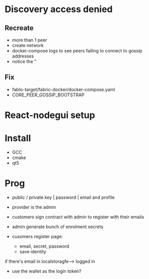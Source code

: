 # Discovery access denied
## Recreate
- more than 1 peer
- create network
- docker-compose logs to see peers failing to connect to gossip addresses
- notice the "
## Fix
- fablo-target/fabric-docker/docker-compose.yaml
- CORE_PEER_GOSSIP_BOOTSTRAP

# React-nodegui setup
# Install
- GCC
- cmake
- qt5

# Prog
- public / private key | password | email and profile

- provider is the admin
- customers sign contract with admin to register with their emails
- admin generate bunch of enrolment secrets
- cusomers register page:
	- email, secret, password
	- save identity

if there's email in localstoragfe--> logged in
- use the wallet as the login token?